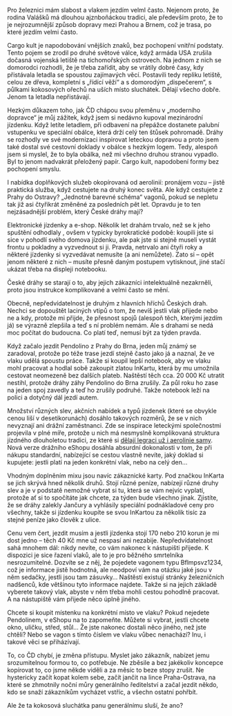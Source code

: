 <!-- dcterms:identifier = riderweblog#264 -->
<!-- dcterms:title = Cargo kult Českých drah -->
<!-- dcterms:abstract = Ne, nebudu mluvit o přepravě nákladů po železnici. Spíše o snahách téměř monopolního železničního dopravce poskytovat moderní služby a proč jsou tak nevydařené. -->
<!-- np9:categoryId = 2 -->
<!-- x4w:category = Lidé a jiná zvěř -->
<!-- np9:authorId = 1 -->
<!-- np9:authorEmail = michal.valasek@altairis.cz -->
<!-- dcterms:creator = Michal Altair Valášek -->
<!-- dcterms:created = 2011-11-24T18:40:45.557+01:00 -->
<!-- dcterms:date = 2011-11-24T18:40:47.197+01:00 -->

Pro železnici mám slabost a vlakem jezdím velmI často. Nejenom proto, že rodina Valášků má dlouhou ajznboňáckou tradici, ale především proto, že to je nejrozumnější způsob dopravy mezi Prahou a Brnem, což je trasa, po které jezdím velmi často.

Cargo kult je napodobování vnějších znaků, bez pochopení vnitřní podstaty. Tento pojem se zrodil po druhé světové válce, když armáda USA zrušila dočasná vojenská letiště na tichomořských ostrovech. Na jednom z nich se domorodci rozhodli, že je třeba zařídit, aby se vrátily dobré časy, kdy přistávala letadla se spoustou zajímavých věcí. Postavili tedy repliku letiště, celou ze dřeva, kompletní s „řídící věží“ a s domorodým „dispečerem“, s půlkami kokosových ořechů na uších místo sluchátek. Dělají všecho dobře. Jenom ta letadla nepřistávají.

Hezkým důkazem toho, jak ČD chápou svou přeměnu v „moderního dopravce“ je můj zážitek, když jsem si nedávno kupoval mezinárodní jízdenku. Když letíte letadlem, při odbavení na přepážce dostanete palubní vstupenku ve speciální obálce, která drží celý ten štůsek pohromadě. Dráhy se rozhodly ve své modernizaci inspirovat leteckou dopravou a proto jsem také dostal své cestovní doklady v obálce s hezkým logem. Tedy, alespoň jsem si myslel, že to byla obálka, než mi všechno druhou stranou vypadlo. Byl to jenom nadvakrát přeložený papír. Cargo kult, napodobení formy bez pochopení smyslu.

I nabídka doplňkových služeb okopírovaná od aerolinií: pronájem vozu – jistě praktická služba, když cestujete na druhý konec světa. Ale když cestujete z Prahy do Ostravy? „Jednotné barevné schéma“ vagonů, pokud se nepletu tak již asi čtyřikrát změněné za posledních pět let. Opravdu je to ten nejzásadnější problém, který České dráhy mají?

Elektronické jízdenky a e-shop. Několik let drahám trvalo, než se k jeho spuštění odhodlaly , ovšem v typicky byrokratické podobě: koupili jste si sice v pohodlí svého domova jízdenku, ale pak jste si stejně museli vystát frontu u pokladny a vyzvednout si ji. Pravda, netrvalo ani čtyři roky a některé jízdenky si vyzvedávat nemusíte (a ani nemůžete). Zato si – opět jenom některé z nich – musíte přesně daným postupem vytisknout, jiné stačí ukázat třeba na displeji notebooku.

České dráhy se starají o to, aby jejich zákazníci intelektuálně nezakrněli, proto jsou instrukce komplikované a velmi často se mění.

Obecně, nepředvídatelnost je druhým z hlavních hříchů Českých drah. Nechci se dopouštět laciných vtipů o tom, že nevíš jestli vlak přijede nebo ne a kdy, protože mi přijde, že přesnost spojů (alespoň těch, kterými jezdím já) se výrazně zlepšila a teď s ní problém nemám. Ale s drahami se nedá moc počítat do budoucna. Co platí teď, nemusí být za týden pravda.

Když začalo jezdit Pendolino z Prahy do Brna, jeden můj známý se zaradoval, protože po téže trase jezdí stejně často jako já a naznal, že ve vlaku udělá spoustu práce. Takže si koupil lepší notebook, aby ve vlaku mohl pracovat a hodlal sobě zakoupit zlatou InKartu, která by mu umožnila cestovat neomezeně bez dalších plateb. Naštěstí těch cca. 20 000 Kč utratit nestihl, protože dráhy záhy Pendolino do Brna zrušily. Za půl roku ho zase na jeden spoj zavedly a teď ho zrušily podruhé. Takže notebook leží na polici a dotyčný dál jezdí autem.

Množství různých slev, akčních nabídek a typů jízdenek (které se obvykle cenou liší v desetikorunách) dosáhlo takových rozměrů, že se v nich nevyznají ani drážní zaměstnanci. Zde se inspirace leteckými společnostmi projevila v plné míře, protože u nich má nesmyslně komplikovaná struktura jízdného dlouholetou tradici, ze které si [dělají legraci už i aerolinie samy](http://www.youtube.com/watch?v=OZT9IvH5mC8). Nová verze drážního eShopu dosáhla absurdní dokonalosti v tom, že při nákupu standardní, nabízející se cestou vlastně nevíte, jaký doklad si kupujete: jestli platí na jeden konkrétní vlak, nebo na celý den…

Vhodným doplněním mixu jsou navíc zákaznické karty. Pod značkou InKarta se jich skrývá hned několik druhů. Stojí různé peníze, nabízejí různé druhy slev a je v podstatě nemožné vybrat si tu, která se vám nejvíc vyplatí, protože ať si to spočítáte jak chcete, za týden bude všechno jinak. Zjistíte, že se dráhy zalekly Jančury a vyhlásily speciální podnákladové ceny pro všechny, takže si jízdenku koupíte se svou InKartou za několik tisíc za stejné peníze jako člověk z ulice.

Cenu vem čert, jezdit musím a jestli jízdenka stojí 170 nebo 210 korun je mi dost jedno – těch 40 Kč mne už nespasí ani nezabije. Nepředvídatelnost sahá mnohem dál: nikdy nevíte, co vám nakonec k nástupišti přijede. K dispozici je sice řazení vlaků, ale to je pro běžného smrtelníka nesrozumitelné. Dozvíte se z něj, že pojedete vagonem typu Bflmpsvz1234, což je informace jistě hodnotná, ale neodpoví vám na otázku jaké jsou v něm sedačky, jestli jsou tam zásuvky… Naštěstí existují stránky železničních nadšenců, kde většinou tyto informace najdete. Takže si na jejich základě vyberete takový vlak, abyste v něm třeba mohli cestou pohodlně pracovat. A na nástupiště vám přijede něco úplně jiného.

Chcete si koupit místenku na konkrétní místo ve vlaku? Pokud nejedete Pendolinem, v eShopu na to zapomeňte. Můžete si vybrat, jestli chcete okno, uličku, střed, stůl… Že jste nakonec dostali něco jiného, než jste chtěli? Nebo se vagon s tímto číslem ve vlaku vůbec nenachází? Inu, i takové věci se přiházívají.

To, co ČD chybí, je změna přístupu. Myslet jako zákazník, nabízet jemu srozumitelnou formou to, co potřebuje. Ne zběsile a bez jakékoliv koncepce kopírovat to, co jsme někde viděli a za měsíc to beze stopy zrušit. Ne hystericky začít kopat kolem sebe, začít jančit na lince Praha-Ostrava, na které se zhmotnily noční můry generálního ředitelství a začal jezdit někdo, kdo se snaží zákazníkům vycházet vstříc, a všechn ostatní pohřbít.

Ale že ta kokosová sluchátka panu generálnímu sluší, že ano?